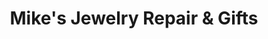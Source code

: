 ---
title: "Mike's Jewelry Repair & Gifts"
url: /san-antonio/mikes-jewelry-repair-and-gifts/
shop: jewelry
---